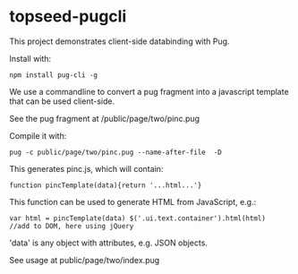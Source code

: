 # topseed-pugcli
This project demonstrates client-side databinding with Pug.

Install with:

`npm install pug-cli -g`

We use a commandline to convert a pug fragment into a javascript template
that can be used client-side.

See the pug fragment at /public/page/two/pinc.pug

Compile it with:

`pug -c public/page/two/pinc.pug --name-after-file  -D`

This generates pinc.js, which will contain:

`function pincTemplate(data){return '...html...'}`

This function can be used to generate HTML from JavaScript, e.g.:

`
var html = pincTemplate(data)
$('.ui.text.container').html(html)  //add to DOM, here using jQuery
`

'data' is any object with attributes, e.g. JSON objects.

See usage at public/page/two/index.pug
